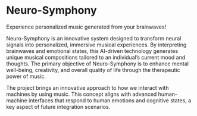 # Neuro-Symphony
Experience personalized music generated from your brainwaves!

Neuro-Symphony is an innovative system designed to transform neural signals into personalized, immersive musical experiences. By interpreting brainwaves and emotional states, this AI-driven technology generates unique musical compositions tailored to an individual’s current mood and thoughts. The primary objective of Neuro-Symphony is to enhance mental well-being, creativity, and overall quality of life through the therapeutic power of music.

The project brings an innovative approach to how we interact with machines by using music. This concept aligns with advanced human-machine interfaces that respond to human emotions and cognitive states, a key aspect of future integration scenarios.
